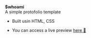 **$whoami**\
A simple protofolio template

- Built usin HTML, CSS

- You can access a live preview [here :link:](https://mhmad-alaa.github.io/whoami/)
  
